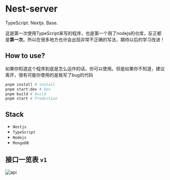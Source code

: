 # Nest-server

TypeScript. Nextjs. Base.

这是第一次使用TypeScript来写的程序，也是第一个用了nodejs的仓库，反正都是**第一次**。所以在很多地方也许会出现非常不正确的写法，期待以后的学习改进！

## How to use?

如果你知道这个程序到底是怎么运作的话，你可以使用。但是如果你不知道，建议离开，很有可能你使用的是我写了bug的代码

```bash
pnpm install # install
pnpm start:dev # Dev
pnpm build # build
pnpm start # Production
```

## Stack

- `Nestjs`
- `TypeScript`
- `Nodejs`
- `MongoDB`

## 接口一览表 `v1`

![api](https://gitee.com/wibus/blog-assets-goo/raw/master/asset-pic/20210925081804.jpg)